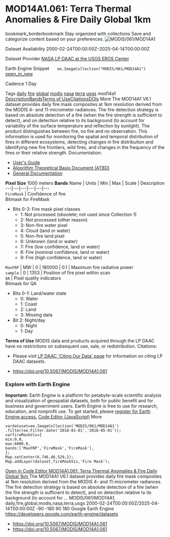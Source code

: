  
#  MOD14A1.061: Terra Thermal Anomalies & Fire Daily Global 1km 
bookmark_borderbookmark Stay organized with collections  Save and categorize content based on your preferences.
![MODIS/061/MOD14A1](https://developers.google.com/earth-engine/datasets/images/MODIS/MODIS_061_MOD14A1_sample.png) 

Dataset Availability
    2000-02-24T00:00:00Z–2025-04-14T00:00:00Z 

Dataset Provider
     [ NASA LP DAAC at the USGS EROS Center ](https://doi.org/10.5067/MODIS/MOD14A1.061) 

Earth Engine Snippet
     `    ee.ImageCollection("MODIS/061/MOD14A1")   ` [ open_in_new ](https://code.earthengine.google.com/?scriptPath=Examples:Datasets/MODIS/MODIS_061_MOD14A1) 

Cadence
    1 Day 

Tags
     [daily](https://developers.google.com/earth-engine/datasets/tags/daily) [fire](https://developers.google.com/earth-engine/datasets/tags/fire) [global](https://developers.google.com/earth-engine/datasets/tags/global) [modis](https://developers.google.com/earth-engine/datasets/tags/modis) [nasa](https://developers.google.com/earth-engine/datasets/tags/nasa) [terra](https://developers.google.com/earth-engine/datasets/tags/terra) [usgs](https://developers.google.com/earth-engine/datasets/tags/usgs)
mod14a1
[Description](https://developers.google.com/earth-engine/datasets/catalog/MODIS_061_MOD14A1#description)[Bands](https://developers.google.com/earth-engine/datasets/catalog/MODIS_061_MOD14A1#bands)[Terms of Use](https://developers.google.com/earth-engine/datasets/catalog/MODIS_061_MOD14A1#terms-of-use)[Citations](https://developers.google.com/earth-engine/datasets/catalog/MODIS_061_MOD14A1#citations)[DOIs](https://developers.google.com/earth-engine/datasets/catalog/MODIS_061_MOD14A1#dois) More
The MOD14A1 V6.1 dataset provides daily fire mask composites at 1km resolution derived from the MODIS 4- and 11-micrometer radiances. The fire detection strategy is based on absolute detection of a fire (when the fire strength is sufficient to detect), and on detection relative to its background (to account for variability of the surface temperature and reflection by sunlight). The product distinguishes between fire, no fire and no observation. This information is used for monitoring the spatial and temporal distribution of fires in different ecosystems, detecting changes in fire distribution and identifying new fire frontiers, wild fires, and changes in the frequency of the fires or their relative strength.
Documentation:
  * [User's Guide](https://lpdaac.usgs.gov/documents/1005/MOD14_User_Guide_V61.pdf)
  * [Algorithm Theoretical Basis Document (ATBD)](https://lpdaac.usgs.gov/documents/87/MOD14_ATBD.pdf)
  * [General Documentation](https://ladsweb.modaps.eosdis.nasa.gov/filespec/MODIS/61/MOD14A1)


**Pixel Size** 1000 meters 
**Bands**
Name | Units | Min | Max | Scale | Description  
---|---|---|---|---|---  
`FireMask` | Confidence of fire  
Bitmask for FireMask
  * Bits 0-3: Fire mask pixel classes 
    * 1: Not processed (obsolete; not used since Collection 1)
    * 2: Not processed (other reason)
    * 3: Non-fire water pixel
    * 4: Cloud (land or water)
    * 5: Non-fire land pixel
    * 6: Unknown (land or water)
    * 7: Fire (low confidence, land or water)
    * 8: Fire (nominal confidence, land or water)
    * 9: Fire (high confidence, land or water)

  
`MaxFRP` | MW |  0  |  180000  | 0.1 | Maximum fire radiative power  
`sample` |  0  |  1353  | Position of fire pixel within scan  
`QA` | Pixel quality indicators  
Bitmask for QA
  * Bits 0-1: Land/water state 
    * 0: Water
    * 1: Coast
    * 2: Land
    * 3: Missing data
  * Bit 2: Night/day 
    * 0: Night
    * 1: Day

  
**Terms of Use**
MODIS data and products acquired through the LP DAAC have no restrictions on subsequent use, sale, or redistribution.
Citations:
  * Please visit [LP DAAC 'Citing Our Data' page](https://lpdaac.usgs.gov/citing_our_data) for information on citing LP DAAC datasets.


  * [ https://doi.org/10.5067/MODIS/MOD14A1.061 ](https://doi.org/10.5067/MODIS/MOD14A1.061)


### Explore with Earth Engine
**Important:** Earth Engine is a platform for petabyte-scale scientific analysis and visualization of geospatial datasets, both for public benefit and for business and government users. Earth Engine is free to use for research, education, and nonprofit use. To get started, please [register for Earth Engine access.](https://console.cloud.google.com/earth-engine)
[Code Editor (JavaScript)](https://developers.google.com/earth-engine/datasets/catalog/MODIS_061_MOD14A1#code-editor-javascript-sample) More
```
vardataset=ee.ImageCollection('MODIS/061/MOD14A1')
.filter(ee.Filter.date('2018-01-01','2018-05-01'));
varfireMaskVis={
min:0.0,
max:6000.0,
bands:['MaxFRP','FireMask','FireMask'],
};
Map.setCenter(6.746,46.529,2);
Map.addLayer(dataset,fireMaskVis,'Fire Mask');
```
[ Open in Code Editor ](https://code.earthengine.google.com/?scriptPath=Examples:Datasets/MODIS/MODIS_061_MOD14A1)
[ MOD14A1.061: Terra Thermal Anomalies & Fire Daily Global 1km ](https://developers.google.com/earth-engine/datasets/catalog/MODIS_061_MOD14A1)
The MOD14A1 V6.1 dataset provides daily fire mask composites at 1km resolution derived from the MODIS 4- and 11-micrometer radiances. The fire detection strategy is based on absolute detection of a fire (when the fire strength is sufficient to detect), and on detection relative to its background (to account for …
MODIS/061/MOD14A1, daily,fire,global,modis,nasa,terra,usgs 
2000-02-24T00:00:00Z/2025-04-14T00:00:00Z
-90 -180 90 180 
Google Earth Engine
https://developers.google.com/earth-engine/datasets
  * [ https://doi.org/10.5067/MODIS/MOD14A1.061 ](https://doi.org/https://doi.org/10.5067/MODIS/MOD14A1.061)
  * [ https://doi.org/10.5067/MODIS/MOD14A1.061 ](https://doi.org/https://developers.google.com/earth-engine/datasets/catalog/MODIS_061_MOD14A1)


